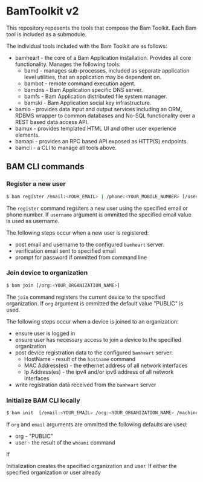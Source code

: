 # BamToolkit v2

This repository repesents the tools that compose the Bam Toolkit.  Each Bam tool is included as a submodule.

The individual tools included with the Bam Toolkit are as follows:

- bamheart - the core of a Bam Application installation.  Provides all core functionality.  Manages the following tools:
  - bamd - manages sub-processes, included as separate application level utilities, that an application may be dependent on.
  - bambot - remote command execution agent.
  - bamdns - Bam Application specific DNS server.
  - bamfs - Bam Application distributed file system manager.
  - bamski - Bam Application social key infrastructure. 
- bamio - provides data input and output services including an ORM, RDBMS wrapper to common databases and No-SQL functionality over a REST based data access API.
- bamux - provides templated HTML UI and other user experience elements.
- bamapi - provides an RPC based API exposed as HTTP(S) endpoints.
- bamcli - a CLI to manage all tools above.

## BAM CLI commands

### Register a new user

```bash
$ bam register /email:<YOUR_EMAIL> | /phone:<YOUR_MOBILE_NUMBER> [/username:<DESIRED_USERNAME>] [/password:<DESIRED_PASSWORD>]
```

The `register` command regsiters a new user using the specified email or phone number.  If `username` argument is ommitted the specified email value is used as username.

The following steps occur when a new user is registered:

- post email and username to the configured `bamheart` server:
- verification email sent to specified email
- prompt for password if ommitted from command line

### Join device to organization

```bash
$ bam join [/org:<YOUR_ORGANIZATION_NAME>] 
```

The `join` command registers the current device to the specified organization.  If `org` argument is ommitted the default value "PUBLIC" is used.

The following steps occur when a device is joined to an organization:

- ensure user is logged in
- ensure user has necessary access to join a device to the specified organization
- post device registration data to the configured `bamheart` server:
  - HostName - result of the `hostname` command
  - MAC Address(es) - the ethernet address of all network interfaces
  - Ip Address(es) - the ipv4 and/or ipv6 address of all network interfaces
- write registration data received from the `bamheart` server


### Initialize BAM CLI locally

```bash
$ bam init  [/email:<YOUR_EMAIL> /org:<YOUR_ORGANIZATION_NAME> /machine:<TARGET_HOSTNAME>]
```

If `org` and `email` arguments are ommitted the following defaults are used:

- org - "PUBLIC"
- user - the result of the `whoami` command

If 

Initialization creates the specified organization and user.  If either the specified organization or user already
